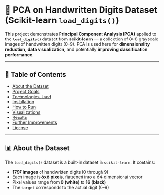 # 🧠 PCA on Handwritten Digits Dataset (Scikit-learn `load_digits()`)

This project demonstrates **Principal Component Analysis (PCA)** applied to the **`load_digits()`** dataset from **scikit-learn** — a collection of 8×8 grayscale images of handwritten digits (0–9). PCA is used here for **dimensionality reduction**, **data visualization**, and potentially **improving classification performance**.

---

## 📌 Table of Contents

- [About the Dataset](#about-the-dataset)
- [Project Goals](#project-goals)
- [Technologies Used](#technologies-used)
- [Installation](#installation)
- [How to Run](#how-to-run)
- [Visualizations](#visualizations)
- [Results](#results)
- [Further Improvements](#further-improvements)
- [License](#license)

---

## 📊 About the Dataset

The `load_digits()` dataset is a built-in dataset in `scikit-learn`. It contains:

- **1797 images** of handwritten digits (0 through 9)
- Each image is **8x8 pixels**, flattened into a 64-dimensional vector
- Pixel values range from **0 (white)** to **16 (black)**
- The `target` corresponds to the actual digit (0–9)


